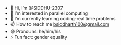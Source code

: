 - 👋 Hi, I’m @SIDDHU-2307
- 👀 I’m interested in parallel computing
- 🌱 I’m currently learning coding-real time problems
- 📫 How to reach me bsiddharth100@gmail.com
- 😄 Pronouns: he/him/his
- ⚡ Fun fact: gender equality

<!---
SIDDHU-2307/SIDDHU-2307 is a ✨ special ✨ repository because its `README.md` (this file) appears on your GitHub profile.
You can click the Preview link to take a look at your changes.
--->
